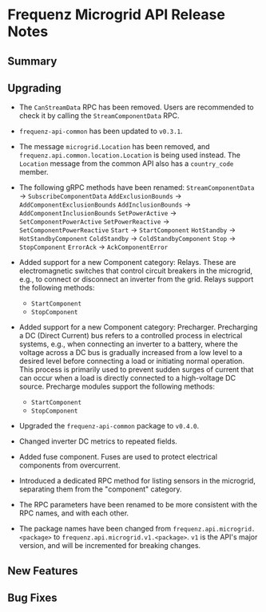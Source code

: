 # Frequenz Microgrid API Release Notes

## Summary

<!-- Here goes a general summary of what this release is about -->

## Upgrading

- The `CanStreamData` RPC has been removed. Users are recommended to check it
  by calling the `StreamComponentData` RPC.

- `frequenz-api-common` has been updated to `v0.3.1`.

- The message `microgrid.Location` has been removed, and
  `frequenz.api.common.location.Location` is being used instead. The `Location`
  message from the common API also has a `country_code` member.

- The following gRPC methods have been renamed:
  `StreamComponentData` -> `SubscribeComponentData`
  `AddExclusionBounds`  -> `AddComponentExclusionBounds`
  `AddInclusionBounds`  -> `AddComponentInclusionBounds`
  `SetPowerActive`      -> `SetComponentPowerActive`
  `SetPowerReactive`    -> `SetComponentPowerReactive`
  `Start`               -> `StartComponent`
  `HotStandby`          -> `HotStandbyComponent`
  `ColdStandby`         -> `ColdStandbyComponent`
  `Stop`                -> `StopComponent`
  `ErrorAck`            -> `AckComponentError`

- Added support for a new Component category: Relays. These are electromagnetic
  switches that control circuit breakers in the microgrid, e.g., to connect or
  disconnect an inverter from the grid. Relays support the following methods:
  - `StartComponent`
  - `StopComponent`

- Added support for a new Component category: Precharger.
  Precharging a DC (Direct Current) bus refers to a controlled process in
  electrical systems, e.g., when connecting an inverter to a battery, where the
  voltage across a DC bus is gradually increased from a low level to a desired
  level before connecting a load or initiating normal operation. This process
  is primarily used to prevent sudden surges of current that can occur when a
  load is directly connected to a high-voltage DC source.
  Precharge modules support the following methods:
  - `StartComponent`
  - `StopComponent`

- Upgraded the `frequenz-api-common` package to `v0.4.0`.

- Changed inverter DC metrics to repeated fields.

- Added fuse component. Fuses are used to protect electrical components from
  overcurrent.

- Introduced a dedicated RPC method for listing sensors in the microgrid,
  separating them from the "component" category.

- The RPC parameters have been renamed to be more consistent with the RPC names,
  and with each other.

- The package names have been changed from `frequenz.api.microgrid.<package>` to
  `frequenz.api.microgrid.v1.<package>`. `v1` is the API's major version, and
  will be incremented for breaking changes.

## New Features

<!-- Here goes the main new features and examples or instructions on how to use them -->

## Bug Fixes

<!-- Here goes notable bug fixes that are worth a special mention or explanation -->
